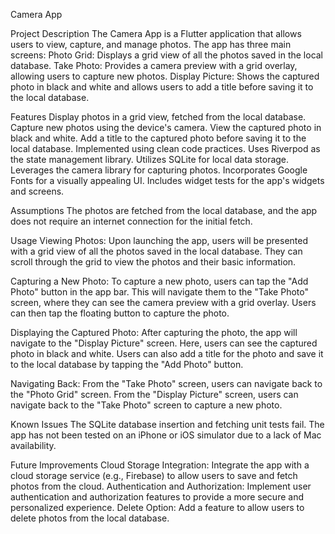 Camera App

Project Description
The Camera App is a Flutter application that allows users to view, capture, and manage photos. The app has three main screens:
Photo Grid: Displays a grid view of all the photos saved in the local database.
Take Photo: Provides a camera preview with a grid overlay, allowing users to capture new photos.
Display Picture: Shows the captured photo in black and white and allows users to add a title before saving it to the local database.

Features
Display photos in a grid view, fetched from the local database.
Capture new photos using the device's camera.
View the captured photo in black and white.
Add a title to the captured photo before saving it to the local database.
Implemented using clean code practices.
Uses Riverpod as the state management library.
Utilizes SQLite for local data storage.
Leverages the camera library for capturing photos.
Incorporates Google Fonts for a visually appealing UI.
Includes widget tests for the app's widgets and screens.

Assumptions
The photos are fetched from the local database, and the app does not require an internet connection for the initial fetch.

Usage
Viewing Photos: 
Upon launching the app, users will be presented with a grid view of all the photos saved in the local database. They can scroll through the grid to view the photos and their basic information.

Capturing a New Photo:
To capture a new photo, users can tap the "Add Photo" button in the app bar.
This will navigate them to the "Take Photo" screen, where they can see the camera preview with a grid overlay.
Users can then tap the floating button to capture the photo.

Displaying the Captured Photo:
After capturing the photo, the app will navigate to the "Display Picture" screen.
Here, users can see the captured photo in black and white.
Users can also add a title for the photo and save it to the local database by tapping the "Add Photo" button.

Navigating Back:
From the "Take Photo" screen, users can navigate back to the "Photo Grid" screen.
From the "Display Picture" screen, users can navigate back to the "Take Photo" screen to capture a new photo.

Known Issues
The SQLite database insertion and fetching unit tests fail.
The app has not been tested on an iPhone or iOS simulator due to a lack of Mac availability.

Future Improvements
Cloud Storage Integration: Integrate the app with a cloud storage service (e.g., Firebase) to allow users to save and fetch photos from the cloud.
Authentication and Authorization: Implement user authentication and authorization features to provide a more secure and personalized experience.
Delete Option: Add a feature to allow users to delete photos from the local database.
